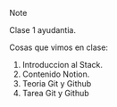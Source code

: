> [!NOTE]
> Clase 1 ayudantia.

Cosas que vimos en clase:

1. Introduccion al Stack.
2. Contenido Notion.
3. Teoria Git y Github
4. Tarea Git y Github


